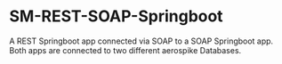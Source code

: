 # SM-REST-SOAP-Springboot
 A REST Springboot app connected via SOAP to a SOAP Springboot app. Both apps are connected to two different aerospike Databases.
